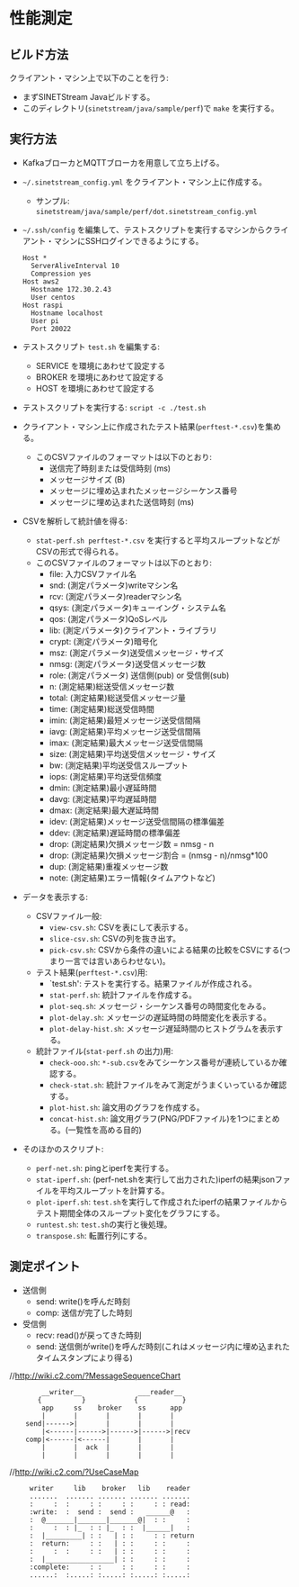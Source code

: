 <!--
Copyright (C) 2020 National Institute of Informatics

Licensed to the Apache Software Foundation (ASF) under one
or more contributor license agreements.  See the NOTICE file
distributed with this work for additional information
regarding copyright ownership.  The ASF licenses this file
to you under the Apache License, Version 2.0 (the
"License"); you may not use this file except in compliance
with the License.  You may obtain a copy of the License at

  http://www.apache.org/licenses/LICENSE-2.0

Unless required by applicable law or agreed to in writing,
software distributed under the License is distributed on an
"AS IS" BASIS, WITHOUT WARRANTIES OR CONDITIONS OF ANY
KIND, either express or implied.  See the License for the
specific language governing permissions and limitations
under the License.
--->

# 性能測定

## ビルド方法

クライアント・マシン上で以下のことを行う:

- まずSINETStream Javaビルドする。
- このディレクトリ(`sinetstream/java/sample/perf`)で `make` を実行する。

## 実行方法

- KafkaブローカとMQTTブローカを用意して立ち上げる。
- `~/.sinetstream_config.yml` をクライアント・マシン上に作成する。
    - サンプル: `sinetstream/java/sample/perf/dot.sinetstream_config.yml`
- `~/.ssh/config` を編集して、テストスクリプトを実行するマシンからクライアント・マシンにSSHログインできるようにする。
  ```
  Host *
    ServerAliveInterval 10
    Compression yes
  Host aws2
    Hostname 172.30.2.43
    User centos
  Host raspi
    Hostname localhost
    User pi
    Port 20022
  ```
- テストスクリプト `test.sh` を編集する:
    - SERVICE を環境にあわせて設定する
    - BROKER を環境にあわせて設定する
    - HOST を環境にあわせて設定する
- テストスクリプトを実行する: `script -c ./test.sh`
- クライアント・マシン上に作成されたテスト結果(`perftest-*.csv`)を集める。
    - このCSVファイルのフォーマットは以下のとおり:
        - 送信完了時刻または受信時刻 (ms)
        - メッセージサイズ (B)
        - メッセージに埋め込まれたメッセージシーケンス番号
        - メッセージに埋め込まれた送信時刻 (ms)
- CSVを解析して統計値を得る:
    - `stat-perf.sh perftest-*.csv` を実行すると平均スループットなどがCSVの形式で得られる。
    - このCSVファイルのフォーマットは以下のとおり:
        - file: 入力CSVファイル名
        - snd: (測定パラメータ)writeマシン名
        - rcv: (測定パラメータ)readerマシン名
        - qsys: (測定パラメータ)キューイング・システム名
        - qos: (測定パラメータ)QoSレベル
        - lib: (測定パラメータ)クライアント・ライブラリ
        - crypt: (測定パラメータ)暗号化
        - msz: (測定パラメータ)送受信メッセージ・サイズ
        - nmsg: (測定パラメータ)送受信メッセージ数
        - role: (測定パラメータ) 送信側(pub) or 受信側(sub)
        - n: (測定結果)総送受信メッセージ数
        - total: (測定結果)総送受信メッセージ量
        - time: (測定結果)総送受信時間
        - imin: (測定結果)最短メッセージ送受信間隔
        - iavg: (測定結果)平均メッセージ送受信間隔
        - imax: (測定結果)最大メッセージ送受信間隔
        - size: (測定結果)平均送受信メッセージ・サイズ
        - bw: (測定結果)平均送受信スループット
        - iops: (測定結果)平均送受信頻度
        - dmin: (測定結果)最小遅延時間
        - davg: (測定結果)平均遅延時間
        - dmax: (測定結果)最大遅延時間
        - idev: (測定結果)メッセージ送受信間隔の標準偏差
        - ddev: (測定結果)遅延時間の標準偏差
        - drop: (測定結果)欠損メッセージ数 = nmsg - n
        - drop: (測定結果)欠損メッセージ割合 = (nmsg - n)/nmsg*100
        - dup: (測定結果)重複メッセージ数
        - note: (測定結果)エラー情報(タイムアウトなど)
- データを表示する:
    - CSVファイル一般:
        - `view-csv.sh`: CSVを表にして表示する。
        - `slice-csv.sh`: CSVの列を抜き出す。
        - `pick-csv.sh`: CSVから条件の違いによる結果の比較をCSVにする(つまり一言では言いあらわせない)。
    - テスト結果(`perftest-*.csv`)用:
        - `test.sh': テストを実行する。結果ファイルが作成される。
        - `stat-perf.sh`: 統計ファイルを作成する。
        - `plot-seq.sh`: メッセージ・シーケンス番号の時間変化をみる。
        - `plot-delay.sh`: メッセージの遅延時間の時間変化を表示する。
        - `plot-delay-hist.sh`: メッセージ遅延時間のヒストグラムを表示する。
    - 統計ファイル(`stat-perf.sh` の出力)用:
        - `check-ooo.sh`:  `*-sub.csv`をみてシーケンス番号が連続しているか確認する。
        - `check-stat.sh`: 統計ファイルをみて測定がうまくいっているか確認する。
        - `plot-hist.sh`: 論文用のグラフを作成する。
        - `concat-hist.sh`: 論文用グラフ(PNG/PDFファイル)を1つにまとめる。(一覧性を高める目的)

- そのほかのスクリプト:
    - `perf-net.sh`: pingとiperfを実行する。
    - `stat-iperf.sh`: (perf-net.shを実行して出力された)iperfの結果jsonファイルを平均スループットを計算する。
    - `plot-iperf.sh`: `test.sh`を実行して作成されたiperfの結果ファイルからテスト期間全体のスループット変化をグラフにする。
    - `runtest.sh`: `test.sh`の実行と後処理。
    - `transpose.sh`: 転置行列にする。

## 測定ポイント

- 送信側
    - send: write()を呼んだ時刻
    - comp: 送信が完了した時刻
- 受信側
    - recv: read()が戻ってきた時刻
    - send: 送信側がwrite()を呼んだ時刻(これはメッセージ内に埋め込まれたタイムスタンプにより得る)

//http://wiki.c2.com/?MessageSequenceChart
````
        __writer__              ___reader__
       {          }            {           }
        app     ss    broker    ss      app
        |       |       |       |       |
    send|------>|       |       |       |
        |<------|------>|------>|------>|recv
    comp|<------|<------|       |       |
        |       |  ack  |       |       |
        |       |       |       |       |
````

//http://wiki.c2.com/?UseCaseMap
````
     writer     lib    broker   lib    reader
     .......  ....... ....... ....... .......
     :     :  :     : :     : :     : : read:
     :write:  :  send :  send :   ______@   :
     :  @_______|_______|_______@|  : :     :
     :     :  : |_  : : |_  : :  |______|   :
     :  |_________| : :   | : :     : : return
     :  return:     : :   | : :     : :     :
     :     :  :     : :   | : :     : :     :
     :  |_________________| : :     : :     :
     :complete:     : :     : :     : :     :
     ......:  :.....: :.....: :.....: :.....:
````
